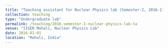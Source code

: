 ```yaml
---
title: "Teaching assistant for Nuclear Physics lab (Semester-I, 2016-17)"
collection: teaching
type: "Undergraduate lab"
permalink: /teaching/2016-semester-I-nuclear-physics-lab-ta
venue: "IISER Mohali, Nuclear Physics Lab"
date: 2016-01-01
location: "Mohali, India"
---
```

